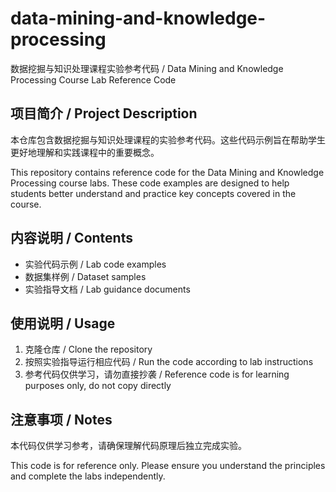 # data-mining-and-knowledge-processing

数据挖掘与知识处理课程实验参考代码 / Data Mining and Knowledge Processing Course Lab Reference Code

## 项目简介 / Project Description

本仓库包含数据挖掘与知识处理课程的实验参考代码。这些代码示例旨在帮助学生更好地理解和实践课程中的重要概念。

This repository contains reference code for the Data Mining and Knowledge Processing course labs. These code examples are designed to help students better understand and practice key concepts covered in the course.

## 内容说明 / Contents

- 实验代码示例 / Lab code examples
- 数据集样例 / Dataset samples
- 实验指导文档 / Lab guidance documents

## 使用说明 / Usage

1. 克隆仓库 / Clone the repository
2. 按照实验指导运行相应代码 / Run the code according to lab instructions
3. 参考代码仅供学习，请勿直接抄袭 / Reference code is for learning purposes only, do not copy directly

## 注意事项 / Notes

本代码仅供学习参考，请确保理解代码原理后独立完成实验。

This code is for reference only. Please ensure you understand the principles and complete the labs independently.
